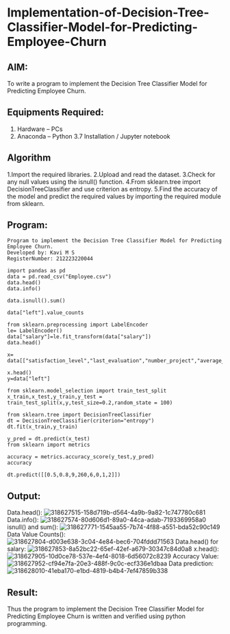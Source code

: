 # Implementation-of-Decision-Tree-Classifier-Model-for-Predicting-Employee-Churn

## AIM:
To write a program to implement the Decision Tree Classifier Model for Predicting Employee Churn.

## Equipments Required:
1. Hardware – PCs
2. Anaconda – Python 3.7 Installation / Jupyter notebook

## Algorithm
1.Import the required libraries.
2.Upload and read the dataset.
3.Check for any null values using the isnull() function.
4.From sklearn.tree import DecisionTreeClassifier and use criterion as entropy.
5.Find the accuracy of the model and predict the required values by importing the required module from sklearn.

## Program:
```
Program to implement the Decision Tree Classifier Model for Predicting Employee Churn.
Developed by: Kavi M S
RegisterNumber: 212223220044
```
```
import pandas as pd
data = pd.read_csv("Employee.csv")
data.head()
data.info()

data.isnull().sum()

data["left"].value_counts

from sklearn.preprocessing import LabelEncoder
le= LabelEncoder()
data["salary"]=le.fit_transform(data["salary"])
data.head()

x= data[["satisfaction_level","last_evaluation","number_project","average_montly_hours","time_spend_company","Work_accident","promotion_last_5years","salary"]]

x.head()
y=data["left"]

from sklearn.model_selection import train_test_split
x_train,x_test,y_train,y_test = train_test_split(x,y,test_size=0.2,random_state = 100)

from sklearn.tree import DecisionTreeClassifier
dt = DecisionTreeClassifier(criterion="entropy")
dt.fit(x_train,y_train)

y_pred = dt.predict(x_test)
from sklearn import metrics

accuracy = metrics.accuracy_score(y_test,y_pred)
accuracy

dt.predict([[0.5,0.8,9,260,6,0,1,2]])
```

## Output:
Data.head():
![318627515-158d719b-d564-4a9b-9a82-1c747780c681](https://github.com/Kavi45-msk/Implementation-of-Decision-Tree-Classifier-Model-for-Predicting-Employee-Churn/assets/147457752/311a67fb-1265-447c-938d-0c0272211d09)
Data.info():
![318627574-80d606d1-89a0-44ca-adab-7193369958a0](https://github.com/Kavi45-msk/Implementation-of-Decision-Tree-Classifier-Model-for-Predicting-Employee-Churn/assets/147457752/0d68fe8f-ca3a-497c-b849-cc795adc9da7)
isnull() and sum():
![318627771-1545aa55-7b74-4f88-a551-bda52c90c149](https://github.com/Kavi45-msk/Implementation-of-Decision-Tree-Classifier-Model-for-Predicting-Employee-Churn/assets/147457752/a6d85076-d39f-4a37-9cc7-4faa482709b6)
Data Value Counts():
![318627804-d003e638-3c04-4e84-bec6-704fddd71563](https://github.com/Kavi45-msk/Implementation-of-Decision-Tree-Classifier-Model-for-Predicting-Employee-Churn/assets/147457752/4434df1a-11f9-4442-ade6-b6b8c287d53c)
Data.head() for salary:
![318627853-8a52bc22-65ef-42ef-a679-30347c84d0a8](https://github.com/Kavi45-msk/Implementation-of-Decision-Tree-Classifier-Model-for-Predicting-Employee-Churn/assets/147457752/f6ec96b4-455c-4421-b7df-2b763100718e)
x.head():
![318627905-10d0ce78-537e-4ef4-8018-6d56072c8239](https://github.com/Kavi45-msk/Implementation-of-Decision-Tree-Classifier-Model-for-Predicting-Employee-Churn/assets/147457752/af19bc4f-4230-42f7-9607-63bb491ecb2f)
Accuracy Value:
![318627952-cf94e7fa-20e3-488f-9c0c-ecf336e1dbaa](https://github.com/Kavi45-msk/Implementation-of-Decision-Tree-Classifier-Model-for-Predicting-Employee-Churn/assets/147457752/27177cea-238a-425c-9bf4-2a71622ebe82)
Data prediction:
![318628010-41eba170-e1bd-4819-b4b4-7ef47859b338](https://github.com/Kavi45-msk/Implementation-of-Decision-Tree-Classifier-Model-for-Predicting-Employee-Churn/assets/147457752/8d2cd76b-d23e-4894-b001-1061c09409fc)

## Result:
Thus the program to implement the  Decision Tree Classifier Model for Predicting Employee Churn is written and verified using python programming.
